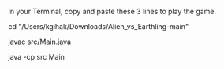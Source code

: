 In your Terminal, copy and paste these 3 lines to play the game.

cd "/Users/kgihak/Downloads/Alien_vs_Earthling-main"

javac src/Main.java

java -cp src Main
